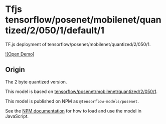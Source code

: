 # Tfjs tensorflow/posenet/mobilenet/quantized/2/050/1/default/1
TF.js deployment of tensorflow/posenet/mobilenet/quantized/2/050/1.

<!-- parent-model: tensorflow/posenet/mobilenet/quantized/2/050/1 -->

[![Open Demo]](https://teachablemachine.withgoogle.com/train/pose)

## Origin
The 2 byte quantized version.

This model is based on [tensorflow/posenet/mobilenet/quantized/2/050/1](https://tfhub.dev/tensorflow/posenet/mobilenet/quantized/2/050/1).

This model is published on NPM as `@tensorflow-models/posenet`.

See the [NPM documentation](https://www.npmjs.com/package/@tensorflow-models/posenet)
for how to load and use the model in JavaScript.
